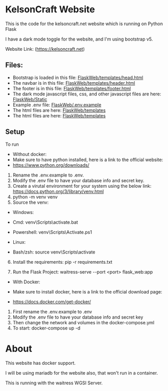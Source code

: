 # KelsonCraft Website

This is the code for the kelsoncraft.net website which is running on Python Flask

I have a dark mode toggle for the website, and I'm using bootstrap v5.

Website Link: (https://kelsoncraft.net)

## Files:
* Bootstrap is loaded in this file: [FlaskWeb/templates/head.html](https://git.kelsoncraft.net/kelson8/FlaskWeb/src/branch/main/templates/partials/header.html)
* The navbar is in this file: [FlaskWeb/templates/header.html](https://git.kelsoncraft.net/kelson8/FlaskWeb/src/branch/main/templates/partials/header.html)
* The footer is in this file: [FlaskWeb/templates/footer.html](https://git.kelsoncraft.net/kelson8/FlaskWeb/src/branch/main/templates/partials/footer.html)
* The dark mode javascript files, css, and other javascript files are here: [FlaskWeb/Static](https://git.kelsoncraft.net/kelson8/FlaskWeb/src/branch/main/static)
* Example .env file: [FlaskWeb/.env.example](https://git.kelsoncraft.net/kelson8/FlaskWeb/src/branch/main/.env.example)
* The html files are here: [FlaskWeb/templates](https://git.internal.kelsoncraft.net/kelson8/FlaskWeb/src/branch/main/templates)
* The html files are here: [FlaskWeb/templates](https://git.internal.kelsoncraft.net/kelson8/FlaskWeb/src/branch/main/templates)

## Setup
To run
* Without docker:
* Make sure to have python installed, here is a link to the official website: 
* https://www.python.org/downloads/
1. Rename the .env.example to .env.
2. Modify the .env file to have your database info and secret key.
3. Create a virutal environment for your system using the below link: https://docs.python.org/3/library/venv.html
4. python -m venv venv
5. Source the venv:
* Windows:

* Cmd: venv\Scripts\activate.bat
* Powershell: venv\Scripts\Activate.ps1

* Linux:
* Bash/zsh: source venv\Scripts\activate

6. Install the requirements: pip -r requirements.txt

7. Run the Flask Project: waitress-serve --port \<port\> flask_web:app


* With Docker:

* Make sure to install docker, here is a link to the official download page: 
* https://docs.docker.com/get-docker/
1. First rename the .env.example to .env
2. Modify the .env file to have your database info and secret key
3. Then change the network and volumes in the docker-compose.yml
4. To start: docker-compose up -d

# About
This website has docker support.

I will be using mariadb for the website also, that won't run in a container.

This is running with the waitress WGSI Server.


